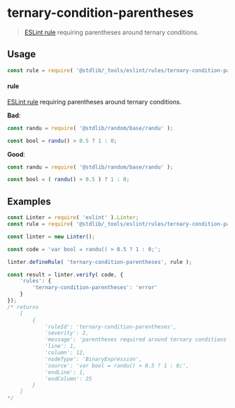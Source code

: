 <!--

@license Apache-2.0

Copyright (c) 2018 The Stdlib Authors.

Licensed under the Apache License, Version 2.0 (the "License");
you may not use this file except in compliance with the License.
You may obtain a copy of the License at

   http://www.apache.org/licenses/LICENSE-2.0

Unless required by applicable law or agreed to in writing, software
distributed under the License is distributed on an "AS IS" BASIS,
WITHOUT WARRANTIES OR CONDITIONS OF ANY KIND, either express or implied.
See the License for the specific language governing permissions and
limitations under the License.

-->

# ternary-condition-parentheses

> [ESLint rule][eslint-rules] requiring parentheses around ternary conditions.

<section class="intro">

</section>

<!-- /.intro -->

<section class="usage">

## Usage

```javascript
const rule = require( '@stdlib/_tools/eslint/rules/ternary-condition-parentheses' );
```

#### rule

[ESLint rule][eslint-rules] requiring parentheses around ternary conditions.

**Bad**:

<!-- eslint-disable stdlib/ternary-condition-parentheses -->

```javascript
const randu = require( '@stdlib/random/base/randu' );

const bool = randu() > 0.5 ? 1 : 0;
```

**Good**:

```javascript
const randu = require( '@stdlib/random/base/randu' );

const bool = ( randu() > 0.5 ) ? 1 : 0;
```

</section>

<!-- /.usage -->

<section class="examples">

## Examples

<!-- eslint no-undef: "error" -->

```javascript
const Linter = require( 'eslint' ).Linter;
const rule = require( '@stdlib/_tools/eslint/rules/ternary-condition-parentheses' );

const linter = new Linter();

const code = 'var bool = randu() > 0.5 ? 1 : 0;';

linter.defineRule( 'ternary-condition-parentheses', rule );

const result = linter.verify( code, {
    'rules': {
        'ternary-condition-parentheses': 'error'
    }
});
/* returns
    [
        {
            'ruleId': 'ternary-condition-parentheses',
            'severity': 2,
            'message': 'parentheses required around ternary conditions',
            'line': 1,
            'column': 12,
            'nodeType': 'BinaryExpression',
            'source': 'var bool = randu() > 0.5 ? 1 : 0;',
            'endLine': 1,
            'endColumn': 25
        }
    ]
*/
```

</section>

<!-- /.examples -->

<!-- Section for related `stdlib` packages. Do not manually edit this section, as it is automatically populated. -->

<section class="related">

</section>

<!-- /.related -->

<!-- Section for all links. Make sure to keep an empty line after the `section` element and another before the `/section` close. -->

<section class="links">

[eslint-rules]: https://eslint.org/docs/developer-guide/working-with-rules

</section>

<!-- /.links -->
